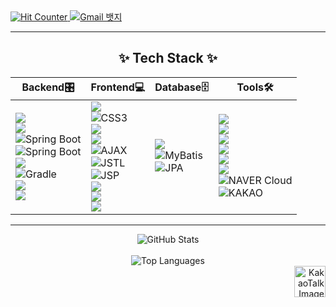 
<a href="https://hits.seeyoufarm.com">
    <img src="https://hits.seeyoufarm.com/api/count/incr/badge.svg?url=https%3A%2F%2Fgithub.com%2Fjuun-S&count_bg=%2379C83D&title_bg=%23555555&icon=&icon_color=%23E7E7E7&title=hits&edge_flat=false" alt="Hit Counter"/>
</a>

<a href="mailto:jundev.055@gmail.com">
<img src="https://img.shields.io/badge/Gmail-Contact_Me-green?style=flat-square&logo=gmail&logoColor=FFFFFF&labelColor=3A3B3C&color=62F1CD" alt="Gmail 뱃지">
</a>

---

<h2 align="center"> ✨ Tech Stack ✨ </h2>

<div align="center">

| **Backend🎛️**                                                                                                                                                                                                                                                         | **Frontend💻**                                                                                                                                                                                                                                               | **Database🗄️**                                                                                                                                                                 | **Tools🛠️**                                                                                                                                                                                                                                                                 |
|------------------------------------------------------------------------------------------------------------------------------------------------------------------------------------------------------------------------------------------------------------------------|---------------------------------------------------------------------------------------------------------------------------------------------------------------------------------------------------------------------------------------------------------------|---------------------------------------------------------------------------------------------------------------------------------------------------------------------------------|--------------------------------------------------------------------------------------------------------------------------------------------------------------------------------------------------------------------------------------------------------------------------|
| <img src='https://img.shields.io/badge/java-%23ED8B00.svg?style=for-the-badge&logo=openjdk&logoColor=white'/> <br> <img src='https://img.shields.io/badge/spring-%236DB33F.svg?style=for-the-badge&logo=spring&logoColor=white'/> <br> <img src="https://img.shields.io/badge/spring%20boot-%236DB33F.svg?style=for-the-badge&logo=spring-boot&logoColor=white" alt="Spring Boot"> <br> <img src="https://img.shields.io/badge/spring%20security-%236DB33F.svg?style=for-the-badge&logo=springsecurity&logoColor=white" alt="Spring Boot"> <br> <img src='https://img.shields.io/badge/Apache%20Maven-C71A36?style=for-the-badge&logo=Apache%20Maven&logoColor=white'/> <br> <img src="https://img.shields.io/badge/gradle-%2302303a.svg?style=for-the-badge&logo=gradle&logoColor=white" alt="Gradle"> <br> <img src='https://img.shields.io/badge/apache%20tomcat-%23F8DC75.svg?style=for-the-badge&logo=apache-tomcat&logoColor=black'/> <br> <img src='https://img.shields.io/badge/Hibernate-59666C?style=for-the-badge&logo=Hibernate&logoColor=white'/> | <img src='https://img.shields.io/badge/html5-%23E34F26.svg?style=for-the-badge&logo=html5&logoColor=white'/> <br> <img src="https://img.shields.io/badge/css3-%231572B6.svg?style=for-the-badge&logo=css3&logoColor=white" alt="CSS3"> <br> <img src='https://img.shields.io/badge/jquery-%230769AD.svg?style=for-the-badge&logo=jquery&logoColor=white'/> <br> <img src='https://img.shields.io/badge/javascript-%23323330.svg?style=for-the-badge&logo=javascript&logoColor=%23F7DF1E'/> <br> <img src="https://img.shields.io/badge/AJAX-lightgrey?style=for-the-badge&logo=javascript&logoColor=black" alt="AJAX"> <br> <img src="https://img.shields.io/badge/JSTL-lightgrey?style=for-the-badge&logo=java&logoColor=black" alt="JSTL"> <br> <img src='https://img.shields.io/badge/JSP-lightgrey?style=for-the-badge&logo=java&logoColor=black' alt='JSP'/> <br> <img src='https://img.shields.io/badge/react-%2320232a.svg?style=for-the-badge&logo=react&logoColor=%2361DAFB'/> <br> <img src='https://img.shields.io/badge/axios-%2320232a.svg?style=for-the-badge&logo=axios&logoColor=%2361DAFB'/> <br> <img src='https://img.shields.io/badge/NPM-%23CB3837.svg?style=for-the-badge&logo=npm&logoColor=white'/> | <img src="https://img.shields.io/badge/mysql-4479A1.svg?style=for-the-badge&logo=mysql&logoColor=white"/> <br> <img src='https://img.shields.io/badge/mybatis-%23c3002f.svg?style=for-the-badge&logo=mybatis&logoColor=white' alt='MyBatis'/> <br> <img src='https://img.shields.io/badge/JPA-blue?style=for-the-badge&logo=java&logoColor=white' alt='JPA'/> | <img src='https://img.shields.io/badge/IntelliJIDEA-000000.svg?style=for-the-badge&logo=intellij-idea&logoColor=white'/> <br> <img src='https://img.shields.io/badge/Eclipse-FE7A16.svg?style=for-the-badge&logo=Eclipse&logoColor=white'/> <br> <img src='https://img.shields.io/badge/Visual%20Studio%20Code-0078d7.svg?style=for-the-badge&logo=visual-studio-code&logoColor=white'/> <br> <img src='https://img.shields.io/badge/Notion-%23000000.svg?style=for-the-badge&logo=notion&logoColor=white'/> <br> <img src='https://img.shields.io/badge/Postman-FF6C37?style=for-the-badge&logo=postman&logoColor=white'/> <br> <img src='https://img.shields.io/badge/github-%23121011.svg?style=for-the-badge&logo=github&logoColor=white'/> <br> <img src="https://img.shields.io/badge/NAVER%20Cloud-%2303C75A.svg?style=for-the-badge&logo=naver&logoColor=white" alt="NAVER Cloud"> <br> <img src="https://img.shields.io/badge/KAKAO%20MAP%20API-%23FEE500.svg?style=for-the-badge&logo=kakao&logoColor=black" alt="KAKAO"> |

</div>

---

<div align="center">
  <picture>
    <source
      srcset="https://github-readme-stats.vercel.app/api?username=juun-S&rank_icon=github&hide_border=true&theme=slateorange"
      media="(prefers-color-scheme: dark)"
    />
    <source
      srcset="https://github-readme-stats.vercel.app/api?username=juun-S&show_icons=true"
      media="(prefers-color-scheme: light), (prefers-color-scheme: no-preference)"
    />
    <img src="https://github-readme-stats.vercel.app/api?username=juun-S&show_icons=true" alt="GitHub Stats" />
  </picture>
</div>
<br>
<div align="center">
  <img src="https://github-readme-stats.vercel.app/api/top-langs/?username=juun-S&langs_count=20&layout=donut&theme=gruvbox" alt="Top Languages" />
</div>

<div align="right">
  <img src="https://github.com/user-attachments/assets/154b337e-40ef-487f-8840-ec2997203d89" alt="KakaoTalk Image" width="50px" height="50px">
</div>

